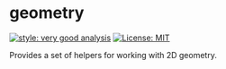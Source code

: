 # geometry

[![style: very good analysis][very_good_analysis_badge]][very_good_analysis_link]
[![License: MIT][license_badge]][license_link]

Provides a set of helpers for working with 2D geometry.

[license_badge]: https://img.shields.io/badge/license-MIT-blue.svg
[license_link]: https://opensource.org/licenses/MIT
[very_good_analysis_badge]: https://img.shields.io/badge/style-very_good_analysis-B22C89.svg
[very_good_analysis_link]: https://pub.dev/packages/very_good_analysis